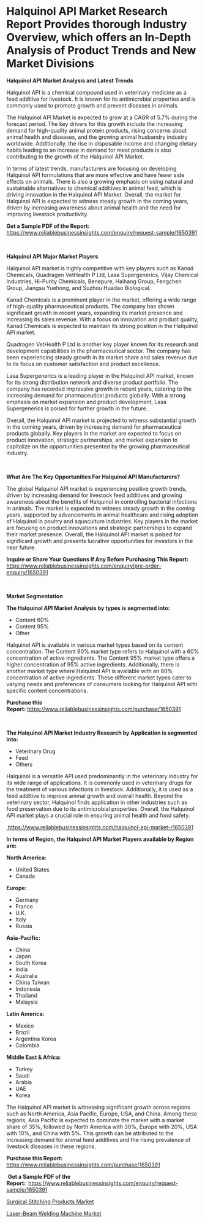 <p><h1>Halquinol API Market Research Report Provides thorough Industry Overview, which offers an In-Depth Analysis of Product Trends and New Market Divisions</h1></p><p><strong>Halquinol API Market Analysis and Latest Trends</strong></p>
<p><p>Halquinol API is a chemical compound used in veterinary medicine as a feed additive for livestock. It is known for its antimicrobial properties and is commonly used to promote growth and prevent diseases in animals.</p><p>The Halquinol API Market is expected to grow at a CAGR of 5.7% during the forecast period. The key drivers for this growth include the increasing demand for high-quality animal protein products, rising concerns about animal health and diseases, and the growing animal husbandry industry worldwide. Additionally, the rise in disposable income and changing dietary habits leading to an increase in demand for meat products is also contributing to the growth of the Halquinol API Market.</p><p>In terms of latest trends, manufacturers are focusing on developing Halquinol API formulations that are more effective and have fewer side effects on animals. There is also a growing emphasis on using natural and sustainable alternatives to chemical additives in animal feed, which is driving innovation in the Halquinol API Market. Overall, the market for Halquinol API is expected to witness steady growth in the coming years, driven by increasing awareness about animal health and the need for improving livestock productivity.</p></p>
<p><strong>Get a Sample PDF of the Report:&nbsp;</strong> <a href="https://www.reliablebusinessinsights.com/enquiry/request-sample/1650391">https://www.reliablebusinessinsights.com/enquiry/request-sample/1650391</a></p>
<p>&nbsp;</p>
<p><strong>Halquinol API Major Market Players</strong></p>
<p><p>Halquinol API market is highly competitive with key players such as Kanad Chemicals, Quadragen VetHealth P Ltd, Lasa Supergenerics, Vijay Chemical Industries, Hi-Purity Chemicals, Benepure, Haihang Group, Fengchen Group, Jiangsu Yuehong, and Suzhou Huadao Biological. </p><p>Kanad Chemicals is a prominent player in the market, offering a wide range of high-quality pharmaceutical products. The company has shown significant growth in recent years, expanding its market presence and increasing its sales revenue. With a focus on innovation and product quality, Kanad Chemicals is expected to maintain its strong position in the Halquinol API market.</p><p>Quadragen VetHealth P Ltd is another key player known for its research and development capabilities in the pharmaceutical sector. The company has been experiencing steady growth in its market share and sales revenue due to its focus on customer satisfaction and product excellence.</p><p>Lasa Supergenerics is a leading player in the Halquinol API market, known for its strong distribution network and diverse product portfolio. The company has recorded impressive growth in recent years, catering to the increasing demand for pharmaceutical products globally. With a strong emphasis on market expansion and product development, Lasa Supergenerics is poised for further growth in the future.</p><p>Overall, the Halquinol API market is projected to witness substantial growth in the coming years, driven by increasing demand for pharmaceutical products globally. Key players in the market are expected to focus on product innovation, strategic partnerships, and market expansion to capitalize on the opportunities presented by the growing pharmaceutical industry.</p></p>
<p>&nbsp;</p>
<p><strong>What Are The Key Opportunities For Halquinol API Manufacturers?</strong></p>
<p><p>The global Halquinol API market is experiencing positive growth trends, driven by increasing demand for livestock feed additives and growing awareness about the benefits of Halquinol in controlling bacterial infections in animals. The market is expected to witness steady growth in the coming years, supported by advancements in animal healthcare and rising adoption of Halquinol in poultry and aquaculture industries. Key players in the market are focusing on product innovations and strategic partnerships to expand their market presence. Overall, the Halquinol API market is poised for significant growth and presents lucrative opportunities for investors in the near future.</p></p>
<p><strong>Inquire or Share Your Questions If Any Before Purchasing This Report:</strong> <a href="https://www.reliablebusinessinsights.com/enquiry/pre-order-enquiry/1650391">https://www.reliablebusinessinsights.com/enquiry/pre-order-enquiry/1650391</a></p>
<p>&nbsp;</p>
<p><strong>Market Segmentation</strong></p>
<p><strong>The Halquinol API Market Analysis by types is segmented into:</strong></p>
<p><ul><li>Content 60%</li><li>Content 95%</li><li>Other</li></ul></p>
<p><p>Halquinol API is available in various market types based on its content concentration. The Content 60% market type refers to Halquinol with a 60% concentration of active ingredients. The Content 95% market type offers a higher concentration of 95% active ingredients. Additionally, there is another market type where Halquinol API is available with an 80% concentration of active ingredients. These different market types cater to varying needs and preferences of consumers looking for Halquinol API with specific content concentrations.</p></p>
<p><strong>Purchase this Report:&nbsp;</strong><a href="https://www.reliablebusinessinsights.com/purchase/1650391">https://www.reliablebusinessinsights.com/purchase/1650391</a></p>
<p>&nbsp;</p>
<p><strong>The Halquinol API Market Industry Research by Application is segmented into:</strong></p>
<p><ul><li>Veterinary Drug</li><li>Feed</li><li>Others</li></ul></p>
<p><p>Halquinol is a versatile API used predominantly in the veterinary industry for its wide range of applications. It is commonly used in veterinary drugs for the treatment of various infections in livestock. Additionally, it is used as a feed additive to improve animal growth and overall health. Beyond the veterinary sector, Halquinol finds application in other industries such as food preservation due to its antimicrobial properties. Overall, the Halquinol API market plays a crucial role in ensuring animal health and food safety.</p></p>
<p><a href="https://www.reliablebusinessinsights.com/halquinol-api-market-r1650391">&nbsp;https://www.reliablebusinessinsights.com/halquinol-api-market-r1650391</a></p>
<p><strong>In terms of Region, the Halquinol API Market Players available by Region are:</strong></p>
<p>
    <p> <strong> North America: </strong>
        <ul>
            <li>United States</li>
            <li>Canada</li>
        </ul>
        </p> 
    <p> <strong> Europe: </strong>
        <ul>
            <li>Germany</li>
            <li>France</li>
            <li>U.K.</li>
            <li>Italy</li>
            <li>Russia</li>
        </ul>
        </p> 
    <p> <strong> Asia-Pacific: </strong>
        <ul>
            <li>China</li>
            <li>Japan</li>
            <li>South Korea</li>
            <li>India</li>
            <li>Australia</li>
            <li>China Taiwan</li>
            <li>Indonesia</li>
            <li>Thailand</li>
            <li>Malaysia</li>
        </ul>
        </p> 
    <p> <strong> Latin America: </strong>
        <ul>
            <li>Mexico</li>
            <li>Brazil</li>
            <li>Argentina Korea</li>
            <li>Colombia</li>
        </ul>
        </p> 
    <p> <strong> Middle East & Africa: </strong>
        <ul>
            <li>Turkey</li>
            <li>Saudi</li>
            <li>Arabia</li>
            <li>UAE</li>
            <li>Korea</li>
        </ul>
    </p>
    </p>
<p><p>The Halquinol API market is witnessing significant growth across regions such as North America, Asia Pacific, Europe, USA, and China. Among these regions, Asia Pacific is expected to dominate the market with a market share of 35%, followed by North America with 30%, Europe with 20%, USA with 10%, and China with 5%. This growth can be attributed to the increasing demand for animal feed additives and the rising prevalence of livestock diseases in these regions.</p></p>
<p><strong>Purchase this Report: </strong><a href="https://www.reliablebusinessinsights.com/purchase/1650391">https://www.reliablebusinessinsights.com/purchase/1650391</a></p>
<p>&nbsp;<strong>Get a Sample PDF of the Report:&nbsp;&nbsp;</strong><a href="https://www.reliablebusinessinsights.com/enquiry/request-sample/1650391">https://www.reliablebusinessinsights.com/enquiry/request-sample/1650391</a></p>
<p><strong></strong></p>
<p><p><a href="https://github.com/marshallymanow/Market-Research-Report-List-1/blob/main/surgical-stitching-products-market.md">Surgical Stitching Products Market</a></p><p><a href="https://github.com/khelifsolo/Market-Research-Report-List-1/blob/main/laser-beam-welding-machine-market.md">Laser-Beam Welding Machine Market</a></p></p>